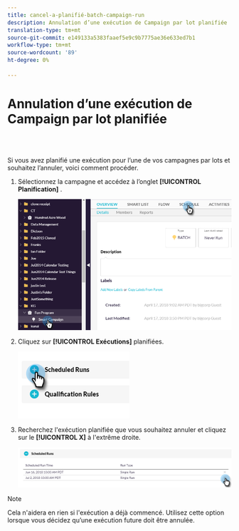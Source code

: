 ```yaml
---
title: cancel-a-planifié-batch-campaign-run
description: Annulation d’une exécution de Campaign par lot planifiée
translation-type: tm+mt
source-git-commit: e149133a5383faaef5e9c9b7775ae36e633ed7b1
workflow-type: tm+mt
source-wordcount: '89'
ht-degree: 0%

---
```



# Annulation d’une exécution de Campaign par lot planifiée

<br> 

Si vous avez planifié une exécution pour l’une de vos campagnes par lots et souhaitez l’annuler, voici comment procéder.

1. Sélectionnez la campagne et accédez à l’onglet **[!UICONTROL Planification]** .

   ![Image un](/help/sky/assets/smart-campaigns/cancel-a-scheduled-batch-campaign-run/cancel-a-scheduled-batch-campaign-run-1.png)

1. Cliquez sur **[!UICONTROL Exécutions]** planifiées.

   ![Image 2](/help/sky/assets/smart-campaigns/cancel-a-scheduled-batch-campaign-run/cancel-a-scheduled-batch-campaign-run-2.png)

1. Recherchez l&#39;exécution planifiée que vous souhaitez annuler et cliquez sur le **[!UICONTROL X]** à l&#39;extrême droite.

   ![Image trois](/help/sky/assets/smart-campaigns/cancel-a-scheduled-batch-campaign-run/cancel-a-scheduled-batch-campaign-run-3.png)

>[!NOTE]
>
>Cela n&#39;aidera en rien si l&#39;exécution a déjà commencé. Utilisez cette option lorsque vous décidez qu’une exécution future doit être annulée.
